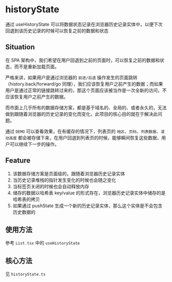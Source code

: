 # historyState

通过 useHistoryState 可以将数据状态记录在浏览器历史记录实体中，以便下次回退到该历史记录的时候可以恢复之前的数据和状态

## Situation

在 SPA 架构中，我们希望在用户回退到之前的页面时，可以恢复之前的数据和状态，而不是重新加载页面。

严格来讲，如果用户是通过浏览器的 `前进/后退` 操作发生的页面跳转（history.back/forward/go 同理），我们应该恢复用户之前产生的数据；而如果用户是通过正常的链接跳转过来的，那这个页面应该被当作是一次全新的访问，不应该恢复用户之前产生的数据。

而市面上几乎所有的数据存储方案，都是基于域名的、全局的、或者永久的，无法做到跟随着浏览器的历史记录的变化而变化，此项目的核心目的就在于解决此问题。

通过 `DEMO` 可以查看效果，在有缓存的情况下，列表页的 `地区`、`页码`、`列表数据`、`滚动高度` 都会被存储下来，在用户回退到列表页的时候，能够瞬间恢复这些数据，用户可以继续下一步的操作。

## Feature

1. 该数据存储方案是页面级的，跟随着浏览器历史记录实体
2. 当历史记录堆栈的指针发生变化的时候也会随之变化
3. 当标签页关闭的时候也会自动释放内存
4. 储存的数据以哈希表 key/value 的形式存在，浏览器历史记录实体中储存的是哈希表的拷贝
5. 如果通过 pushState 生成一个新的历史记录实体，那么这个实体是不会包含历史数据的

## 使用方法

参考 `List.tsx` 中的 `useHistoryState`

## 核心方法

见 `historyState.ts`
